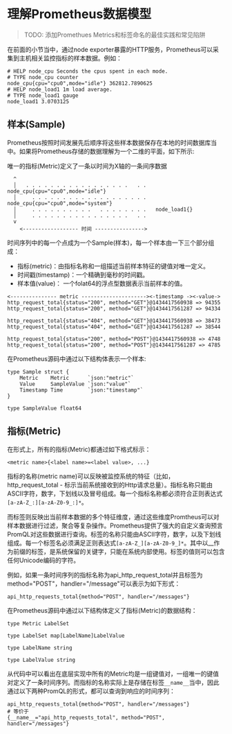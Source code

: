 # 理解Prometheus数据模型

> TODO: 添加Promethues Metrics和标签命名的最佳实践和常见陷阱

在前面的小节当中，通过node exporter暴露的HTTP服务，Prometheus可以采集到主机相关监控指标的样本数据。例如：

```
# HELP node_cpu Seconds the cpus spent in each mode.
# TYPE node_cpu counter
node_cpu{cpu="cpu0",mode="idle"} 362812.7890625
# HELP node_load1 1m load average.
# TYPE node_load1 gauge
node_load1 3.0703125
```

## 样本(Sample)

Prometheus按照时间发展先后顺序将这些样本数据保存在本地的时间数据库当中。如果将Prometheus存储的数据理解为一个二维的平面，如下所示:

唯一的指标(Metric)定义了一条以时间为X轴的一条间序数据

```
  ^   
  │   . . . . . . . . . . . . . . . . .   . .   node_cpu{cpu="cpu0",mode="idle"}
  │     . . . . . . . . . . . . . . . . . . .   node_cpu{cpu="cpu0",mode="system"}
  │     . . . . . . . . . .   . . . . . . . .   node_load1{}
  │     . . . . . . . . . . . . . . . .   . .  
  v
    <------------------ 时间 ---------------->
```

时间序列中的每一个点成为一个Sample(样本)，每一个样本由一下三个部分组成：

* 指标(metric)：由指标名称和一组描述当前样本特征的键值对唯一定义。
* 时间戳(timestamp)：一个精确到毫秒的时间戳。
* 样本值(value)： 一个folat64的浮点型数据表示当前样本的值。

```
<--------------- metric ---------------------><-timestamp -><-value->
http_request_total{status="200", method="GET"}@1434417560938 => 94355
http_request_total{status="200", method="GET"}@1434417561287 => 94334

http_request_total{status="404", method="GET"}@1434417560938 => 38473
http_request_total{status="404", method="GET"}@1434417561287 => 38544

http_request_total{status="200", method="POST"}@1434417560938 => 4748
http_request_total{status="200", method="POST"}@1434417561287 => 4785
```

在Prometheus源码中通过以下结构体表示一个样本:

```golang
type Sample struct {
	Metric    Metric      `json:"metric"`
	Value     SampleValue `json:"value"`
	Timestamp Time        `json:"timestamp"`
}

type SampleValue float64
```

## 指标(Metric)

在形式上，所有的指标(Metric)都通过如下格式标示：

```
<metric name>{<label name>=<label value>, ...}
```

指标的名称(metric name)可以反映被监控系统的特征（比如，http_request_total - 标示当前系统接收到的Http请求总量）。指标名称只能由ASCII字符，数字，下划线以及冒号组成。每一个指标名称都必须符合正则表达式```[a-zA-Z_:][a-zA-Z0-9_:]*```。

而标签则反映出当前样本数据的多个特征维度，通过这些维度Promtheus可以对样本数据进行过滤，聚合等复杂操作。Prometheus提供了强大的自定义查询预言PromQL对这些数据进行查询。标签的名称只能由ASCII字符，数字，以及下划线组成。每一个标签名必须满足正则表达式```[a-zA-Z_][a-zA-Z0-9_]*```。其中以__作为前缀的标签，是系统保留的关键字，只能在系统内部使用。标签的值则可以包含任何Unicode编码的字符。

例如，如果一条时间序列的指标名称为api_http_request_total并且标签为 method="POST"，handler="/message"可以表示为如下形式：

```
api_http_requests_total{method="POST", handler="/messages"}
```

在Prometheus源码中通过以下结构体定义了指标(Metric)的数据结构：

```
type Metric LabelSet

type LabelSet map[LabelName]LabelValue

type LabelName string

type LabelValue string
```

从代码中可以看出在底层实现中所有的Metric均是一组键值对，一组唯一的键值对定义了一条时间序列。而指标的名称<metric name>实际上是存储在标签```__name__```当中，因此通过以下两种PromQL的形式，都可以查询到响应的时间序列：

```
api_http_requests_total{method="POST", handler="/messages"}
# 等价于
{__name__="api_http_requests_total", method="POST", handler="/messages"}
```